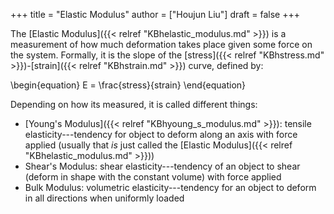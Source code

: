 +++
title = "Elastic Modulus"
author = ["Houjun Liu"]
draft = false
+++

The [Elastic Modulus]({{< relref "KBhelastic_modulus.md" >}}) is a measurement of how much deformation takes place given some force on the system. Formally, it is the slope of the [stress]({{< relref "KBhstress.md" >}})-[strain]({{< relref "KBhstrain.md" >}}) curve, defined by:

\begin{equation}
E = \frac{stress}{strain}
\end{equation}

Depending on how its measured, it is called different things:

-   [Young's Modulus]({{< relref "KBhyoung_s_modulus.md" >}}): tensile elasticity---tendency for object to deform along an axis with force applied (usually that _is_ just called the [Elastic Modulus]({{< relref "KBhelastic_modulus.md" >}}))
-   Shear's Modulus: shear elasticity---tendency of an object to shear (deform in shape with the constant volume) with force applied
-   Bulk Modulus: volumetric elasticity---tendency for an object to deform in all directions when uniformly loaded
